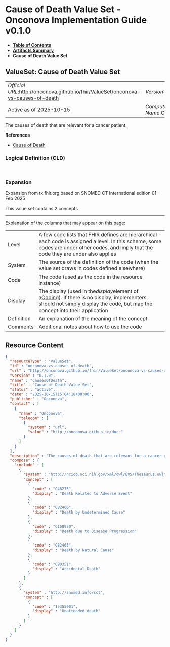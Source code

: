 # Cause of Death Value Set - Onconova Implementation Guide v0.1.0

* [**Table of Contents**](toc.md)
* [**Artifacts Summary**](artifacts.md)
* **Cause of Death Value Set**

## ValueSet: Cause of Death Value Set 

| | |
| :--- | :--- |
| *Official URL*:http://onconova.github.io/fhir/ValueSet/onconova-vs-causes-of-death | *Version*:0.1.0 |
| Active as of 2025-10-15 | *Computable Name*:CausesOfDeath |

 
The causes of death that are relevant for a cancer patient. 

 **References** 

* [Cause of Death](StructureDefinition-onconova-ext-cause-of-death.md)

### Logical Definition (CLD)

 

### Expansion

Expansion from tx.fhir.org based on SNOMED CT International edition 01-Feb 2025

This value set contains 2 concepts

-------

 Explanation of the columns that may appear on this page: 

| | |
| :--- | :--- |
| Level | A few code lists that FHIR defines are hierarchical - each code is assigned a level. In this scheme, some codes are under other codes, and imply that the code they are under also applies |
| System | The source of the definition of the code (when the value set draws in codes defined elsewhere) |
| Code | The code (used as the code in the resource instance) |
| Display | The display (used in the*display*element of a[Coding](http://hl7.org/fhir/R4/datatypes.html#Coding)). If there is no display, implementers should not simply display the code, but map the concept into their application |
| Definition | An explanation of the meaning of the concept |
| Comments | Additional notes about how to use the code |



## Resource Content

```json
{
  "resourceType" : "ValueSet",
  "id" : "onconova-vs-causes-of-death",
  "url" : "http://onconova.github.io/fhir/ValueSet/onconova-vs-causes-of-death",
  "version" : "0.1.0",
  "name" : "CausesOfDeath",
  "title" : "Cause of Death Value Set",
  "status" : "active",
  "date" : "2025-10-15T15:04:18+00:00",
  "publisher" : "Onconova",
  "contact" : [
    {
      "name" : "Onconova",
      "telecom" : [
        {
          "system" : "url",
          "value" : "http://onconova.github.io/docs"
        }
      ]
    }
  ],
  "description" : "The causes of death that are relevant for a cancer patient.",
  "compose" : {
    "include" : [
      {
        "system" : "http://ncicb.nci.nih.gov/xml/owl/EVS/Thesaurus.owl",
        "concept" : [
          {
            "code" : "C48275",
            "display" : "Death Related to Adverse Event"
          },
          {
            "code" : "C82466",
            "display" : "Death by Undetermined Cause"
          },
          {
            "code" : "C168970",
            "display" : "Death due to Disease Progression"
          },
          {
            "code" : "C82465",
            "display" : "Death by Natural Cause"
          },
          {
            "code" : "C90351",
            "display" : "Accidental Death"
          }
        ]
      },
      {
        "system" : "http://snomed.info/sct",
        "concept" : [
          {
            "code" : "15355001",
            "display" : "Unattended death"
          }
        ]
      }
    ]
  }
}

```
